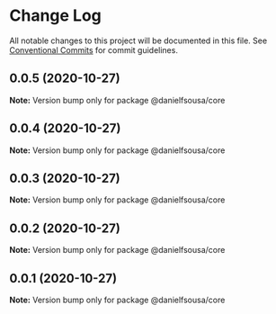 # Change Log

All notable changes to this project will be documented in this file.
See [Conventional Commits](https://conventionalcommits.org) for commit guidelines.

## 0.0.5 (2020-10-27)

**Note:** Version bump only for package @danielfsousa/core





## 0.0.4 (2020-10-27)

**Note:** Version bump only for package @danielfsousa/core





## 0.0.3 (2020-10-27)

**Note:** Version bump only for package @danielfsousa/core





## 0.0.2 (2020-10-27)

**Note:** Version bump only for package @danielfsousa/core





## 0.0.1 (2020-10-27)

**Note:** Version bump only for package @danielfsousa/core
